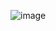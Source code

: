 ![image](https://user-images.githubusercontent.com/2883548/143622291-853cb4ca-f45c-4274-affa-6f7036632867.png)
